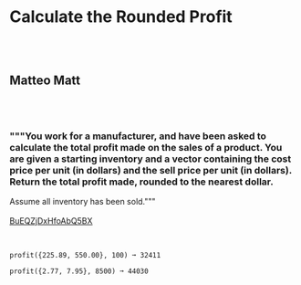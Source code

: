 # Calculate the Rounded Profit
<br><br>
## Matteo Matt
<br><br>
### """You work for a manufacturer, and have been asked to calculate the total profit made on the sales of a product. You are given a starting inventory and a vector containing the cost price per unit (in dollars) and the sell price per unit (in dollars). Return the total profit made, rounded to the nearest dollar.
Assume all inventory has been sold."""
<br><br>
[BuEQZjDxHfoAbQ5BX](https://edabit.com/challenge/BuEQZjDxHfoAbQ5BX)
<br><br>
```profit({32.67, 45.00}, 1200) ➞ 14796

profit({225.89, 550.00}, 100) ➞ 32411

profit({2.77, 7.95}, 8500) ➞ 44030
```

<br><br>

